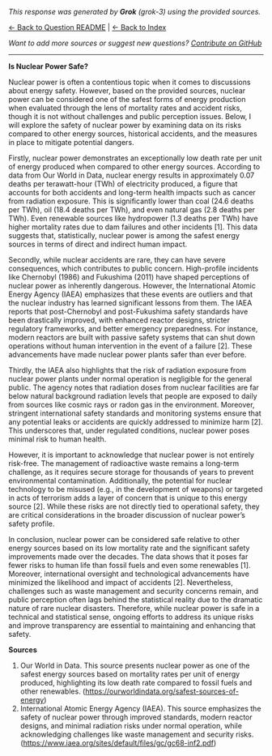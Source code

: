 <!-- 
Generated by: grok
Model: grok-3
Prompt type: sources
Generated at: 2025-06-08T20:42:31.151079
-->

*This response was generated by **Grok** (grok-3) using the provided sources.*

[← Back to Question README](README.md) | [← Back to Index](../README.md)

*Want to add more sources or suggest new questions? [Contribute on GitHub](https://github.com/justinwest/SuggestedSources)*

---

**Is Nuclear Power Safe?**

Nuclear power is often a contentious topic when it comes to discussions about energy safety. However, based on the provided sources, nuclear power can be considered one of the safest forms of energy production when evaluated through the lens of mortality rates and accident risks, though it is not without challenges and public perception issues. Below, I will explore the safety of nuclear power by examining data on its risks compared to other energy sources, historical accidents, and the measures in place to mitigate potential dangers.

Firstly, nuclear power demonstrates an exceptionally low death rate per unit of energy produced when compared to other energy sources. According to data from Our World in Data, nuclear energy results in approximately 0.07 deaths per terawatt-hour (TWh) of electricity produced, a figure that accounts for both accidents and long-term health impacts such as cancer from radiation exposure. This is significantly lower than coal (24.6 deaths per TWh), oil (18.4 deaths per TWh), and even natural gas (2.8 deaths per TWh). Even renewable sources like hydropower (1.3 deaths per TWh) have higher mortality rates due to dam failures and other incidents [1]. This data suggests that, statistically, nuclear power is among the safest energy sources in terms of direct and indirect human impact.

Secondly, while nuclear accidents are rare, they can have severe consequences, which contributes to public concern. High-profile incidents like Chernobyl (1986) and Fukushima (2011) have shaped perceptions of nuclear power as inherently dangerous. However, the International Atomic Energy Agency (IAEA) emphasizes that these events are outliers and that the nuclear industry has learned significant lessons from them. The IAEA reports that post-Chernobyl and post-Fukushima safety standards have been drastically improved, with enhanced reactor designs, stricter regulatory frameworks, and better emergency preparedness. For instance, modern reactors are built with passive safety systems that can shut down operations without human intervention in the event of a failure [2]. These advancements have made nuclear power plants safer than ever before.

Thirdly, the IAEA also highlights that the risk of radiation exposure from nuclear power plants under normal operation is negligible for the general public. The agency notes that radiation doses from nuclear facilities are far below natural background radiation levels that people are exposed to daily from sources like cosmic rays or radon gas in the environment. Moreover, stringent international safety standards and monitoring systems ensure that any potential leaks or accidents are quickly addressed to minimize harm [2]. This underscores that, under regulated conditions, nuclear power poses minimal risk to human health.

However, it is important to acknowledge that nuclear power is not entirely risk-free. The management of radioactive waste remains a long-term challenge, as it requires secure storage for thousands of years to prevent environmental contamination. Additionally, the potential for nuclear technology to be misused (e.g., in the development of weapons) or targeted in acts of terrorism adds a layer of concern that is unique to this energy source [2]. While these risks are not directly tied to operational safety, they are critical considerations in the broader discussion of nuclear power’s safety profile.

In conclusion, nuclear power can be considered safe relative to other energy sources based on its low mortality rate and the significant safety improvements made over the decades. The data shows that it poses far fewer risks to human life than fossil fuels and even some renewables [1]. Moreover, international oversight and technological advancements have minimized the likelihood and impact of accidents [2]. Nevertheless, challenges such as waste management and security concerns remain, and public perception often lags behind the statistical reality due to the dramatic nature of rare nuclear disasters. Therefore, while nuclear power is safe in a technical and statistical sense, ongoing efforts to address its unique risks and improve transparency are essential to maintaining and enhancing that safety.

**Sources**

1. Our World in Data. This source presents nuclear power as one of the safest energy sources based on mortality rates per unit of energy produced, highlighting its low death rate compared to fossil fuels and other renewables. (https://ourworldindata.org/safest-sources-of-energy)
2. International Atomic Energy Agency (IAEA). This source emphasizes the safety of nuclear power through improved standards, modern reactor designs, and minimal radiation risks under normal operation, while acknowledging challenges like waste management and security risks. (https://www.iaea.org/sites/default/files/gc/gc68-inf2.pdf)